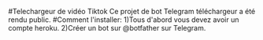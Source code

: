 
 
 #Telechargeur de vidéo Tiktok
Ce projet de bot Telegram téléchargeur a été rendu public.
 #Comment l'installer:
1)Tous d'abord vous devez avoir un compte heroku.
2)Créer un bot sur @botfather sur Telegram.
